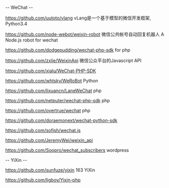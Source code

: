 

-- WeChat -- 

https://github.com/uutoto/vlang vLang是一个基于模型的微信开发框架, Python3.4

https://github.com/node-webot/weixin-robot 微信公共帐号自动回复机器人 A Node.js robot for wechat

https://github.com/dodgepudding/wechat-php-sdk for php

https://github.com/zxlie/WeixinApi 微信公众平台的Javascript API

https://github.com/xialu/WeChat-PHP-SDK

https://github.com/whtsky/WeRoBot Python

https://github.com/lixuancn/LaneWeChat php

https://github.com/netputer/wechat-php-sdk php

https://github.com/overtrue/wechat php

https://github.com/doraemonext/wechat-python-sdk

https://github.com/sofish/wechat.js

https://github.com/JeremyWei/weixin_api

https://github.com/Soopro/wechat_subscribers wordpress




-- YiXin --

https://github.com/sunfuze/yixin 163 YiXin

https://github.com/ligboy/Yixin-php

